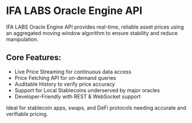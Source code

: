 # IFA LABS Oracle Engine API

IFA LABS Oracle Engine API provides real-time, reliable asset prices using an aggregated moving window algorithm to ensure stability and reduce manipulation.

## Core Features:
- Live Price Streaming for continuous data access
- Price Fetching API for on-demand queries
- Auditable History to verify price accuracy
- Support for Local Stablecoins underserved by major oracles
- Developer-Friendly with REST & WebSocket support

Ideal for stablecoin apps, swaps, and DeFi protocols needing accurate and verifiable pricing.
